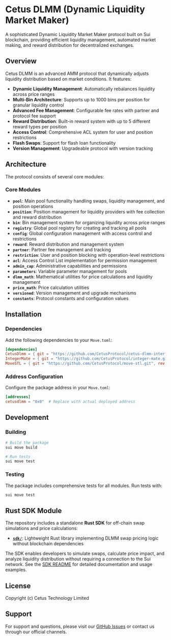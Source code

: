 # Cetus DLMM (Dynamic Liquidity Market Maker)

A sophisticated Dynamic Liquidity Market Maker protocol built on Sui blockchain, providing efficient liquidity management, automated market making, and reward distribution for decentralized exchanges.

## Overview

Cetus DLMM is an advanced AMM protocol that dynamically adjusts liquidity distribution based on market conditions. It features:

- **Dynamic Liquidity Management**: Automatically rebalances liquidity across price ranges
- **Multi-Bin Architecture**: Supports up to 1000 bins per position for granular liquidity control
- **Advanced Fee Management**: Configurable fee rates with partner and protocol fee support
- **Reward Distribution**: Built-in reward system with up to 5 different reward types per position
- **Access Control**: Comprehensive ACL system for user and position restrictions
- **Flash Swaps**: Support for flash loan functionality
- **Version Management**: Upgradeable protocol with version tracking

## Architecture

The protocol consists of several core modules:

### Core Modules

- **`pool`**: Main pool functionality handling swaps, liquidity management, and position operations
- **`position`**: Position management for liquidity providers with fee collection and reward distribution
- **`bin`**: Bin management system for organizing liquidity across price ranges
- **`registry`**: Global pool registry for creating and tracking all pools
- **`config`**: Global configuration management with access control and restrictions
- **`reward`**: Reward distribution and management system
- **`partner`**: Partner fee management and tracking
- **`restriction`**: User and position blocking with operation-level restrictions
- **`acl`**: Access Control List implementation for permission management
- **`admin_cap`**: Administrative capabilities and permissions
- **`parameters`**: Variable parameter management for pools
- **`dlmm_math`**: Mathematical utilities for price calculations and liquidity management
- **`price_math`**: Price calculation utilities
- **`versioned`**: Version management and upgrade mechanisms
- **`constants`**: Protocol constants and configuration values

## Installation

### Dependencies

Add the following dependencies to your `Move.toml`:

```toml
[dependencies]
CetusDlmm = { git = "https://github.com/CetusProtocol/cetus-dlmm-interface.git", subdir = "packages/dlmm", rev = "testnet-v0.0.4" }
IntegerMate = { git = "https://github.com/CetusProtocol/integer-mate.git", rev = "testnet-v1.3.0", override = true }
MoveSTL = { git = "https://github.com/CetusProtocol/move-stl.git", rev = "testnet-v1.3.0", override = true }
```

### Address Configuration

Configure the package address in your `Move.toml`:

```toml
[addresses]
cetusdlmm = "0x0"  # Replace with actual deployed address
```

## Development

### Building

```bash
# Build the package
sui move build

# Run tests
sui move test
```

### Testing

The package includes comprehensive tests for all modules. Run tests with:

```bash
sui move test
```

## Rust SDK Module

The repository includes a standalone **Rust SDK** for off-chain swap simulations and price calculations:

- **[`sdk/`](./sdk/README.md)**: Lightweight Rust library implementing DLMM swap pricing logic without blockchain dependencies

The SDK enables developers to simulate swaps, calculate price impact, and analyze liquidity distribution without requiring a connection to the Sui network. See the [SDK README](./sdk/README.md) for detailed documentation and usage examples.



## License

Copyright (c) Cetus Technology Limited

## Support

For support and questions, please visit our [GitHub Issues](https://github.com/CetusProtocol/cetus-dlmm-interface/issues) or contact us through our official channels.
